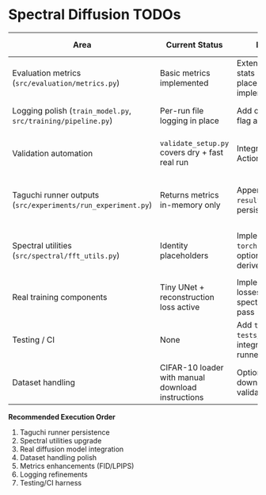 # Spectral Diffusion TODOs

| Area | Current Status | Immediate Next Step | Dependency | Notes / Implementation Tip |
| - | - | - | - | - |
| Evaluation metrics (`src/evaluation/metrics.py`) | Basic metrics implemented | Extend with dataset-aware stats (e.g., FID/LPIPS placeholders → real implementations) | Availability of metric dependencies | Use cached features to keep evaluation lightweight once implemented |
| Logging polish (`train_model.py`, `src/training/pipeline.py`) | Per-run file logging in place | Add optional console log level flag and structured JSON logs | Independent | Hook into CLI via `--log-level` to avoid noisy runs |
| Validation automation | `validate_setup.py` covers dry + fast real run | Integrate script into CI (GitHub Actions workflow) | Metrics + logging updates | Cache CIFAR-10 between CI runs or fall back to synthetic mode |
| Taguchi runner outputs (`src/experiments/run_experiment.py`) | Returns metrics in-memory only | Append each run to `results/summary.csv` and persist configs/metrics per run | Depends on metrics completeness | Reuse `append_run_summary()` for consistency across single and batch runs |
| Spectral utilities (`src/spectral/fft_utils.py`) | Identity placeholders | Implement `torch.fft.fft2/ifft2` with optional normalization and derived spectral params | Independent | Gate transforms behind `spectral.enabled` flag so baseline path stays unchanged |
| Real training components | Tiny UNet + reconstruction loss active | Implement diffusion-specific losses & noise schedule; wire spectral toggles into forward pass | Spectral utilities upgrade | Maintain baseline `baseline_conv` path for synthetic quick tests |
| Testing / CI | None | Add `tests/test_imports.py` and `tests/test_training_dryrun.py`; integrate pytest or simple runner | Validation script ready | Ensure determinism checks cover seeding and artifact generation |
| Dataset handling | CIFAR-10 loader with manual download instructions | Optionally enable auto-download flag and checksum validation | Network availability | Document dataset caching strategy for CI/local users |

**Recommended Execution Order**
1. Taguchi runner persistence
2. Spectral utilities upgrade
3. Real diffusion model integration
4. Dataset handling polish
5. Metrics enhancements (FID/LPIPS)
6. Logging refinements
7. Testing/CI harness
